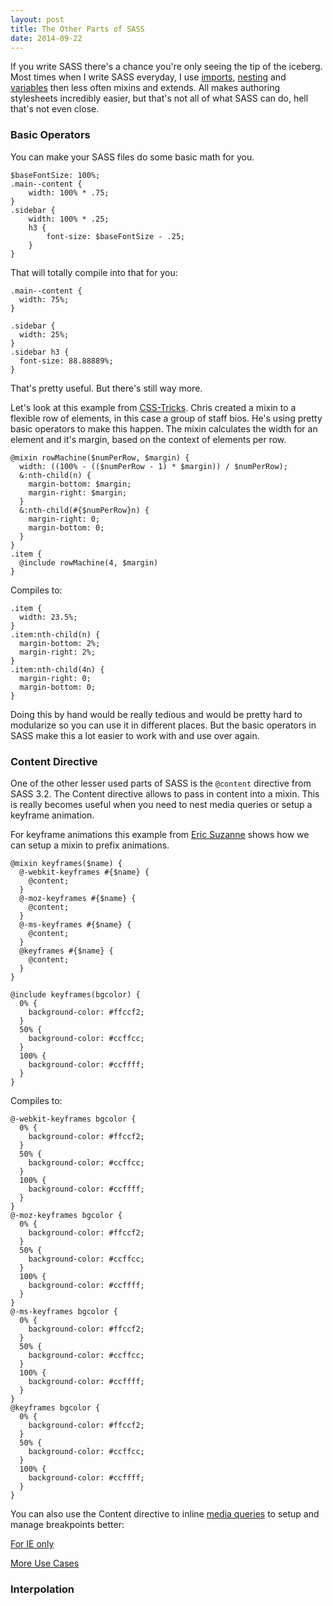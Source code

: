 ```yaml
---
layout: post
title: The Other Parts of SASS
date: 2014-09-22
---
```


If you write SASS there's a chance you're only seeing the tip of the iceberg. Most times when I write SASS everyday, I use [imports](http://sass-lang.com/guide#topic-5), [nesting](http://sass-lang.com/guide#topic-3) and [variables](http://sass-lang.com/guide#topic-2) then less often mixins and extends. All makes authoring stylesheets incredibly easier, but that's not all of what SASS can do, hell that's not even close.

### Basic Operators

You can make your SASS files do some basic math for you.

<pre><code class="language-scss">$baseFontSize: 100%;
.main--content {
    width: 100% * .75;
}
.sidebar {
    width: 100% * .25;
    h3 {
        font-size: $baseFontSize - .25;
    }
}</code></pre>

That will totally compile into that for you:

<pre><code class="language-css">.main--content {
  width: 75%;
}

.sidebar {
  width: 25%;
}
.sidebar h3 {
  font-size: 88.88889%;
}</code></pre>

That's pretty useful. But there's still way more.

Let's look at this example from [CSS-Tricks](http://css-tricks.com/video-screencasts/132-quick-useful-case-sass-math-mixins/). Chris created a mixin to a flexible row of elements, in this case a group of staff bios. He's using pretty basic operators to make this happen. The mixin calculates the width for an element and it's margin, based on the context of elements per row.

<pre><code class="language-scss">@mixin rowMachine($numPerRow, $margin) {
  width: ((100% - (($numPerRow - 1) * $margin)) / $numPerRow);
  &:nth-child(n) {
    margin-bottom: $margin;
    margin-right: $margin;
  }
  &:nth-child(#{$numPerRow}n) {
    margin-right: 0;
    margin-bottom: 0;
  }
}
.item {
  @include rowMachine(4, $margin)
}</code></pre>

Compiles to:

<pre><code class="language-css">.item {
  width: 23.5%;
}
.item:nth-child(n) {
  margin-bottom: 2%;
  margin-right: 2%;
}
.item:nth-child(4n) {
  margin-right: 0;
  margin-bottom: 0;
}</code></pre>

Doing this by hand would be really tedious and would be pretty hard to modularize so you can use it in different places. But the basic operators in SASS make this a lot easier to work with and use over again.

### Content Directive

One of the other lesser used parts of SASS is the `@content` directive from SASS 3.2. The Content directive allows to pass in content into a mixin. This is really becomes useful when you need to nest media queries or setup a keyframe animation.

For keyframe animations this example from [Eric Suzanne](https://gist.github.com/ericam/1607696) shows how we can setup a mixin to prefix animations.

<pre><code class="language-scss">@mixin keyframes($name) {
  @-webkit-keyframes #{$name} {
    @content;
  }
  @-moz-keyframes #{$name} {
    @content;
  }
  @-ms-keyframes #{$name} {
    @content;
  }
  @keyframes #{$name} {
    @content;
  }
}

@include keyframes(bgcolor) {
  0% {
    background-color: #ffccf2;
  }
  50% {
    background-color: #ccffcc;
  }
  100% {
    background-color: #ccffff;
  }
}</code></pre>

Compiles to:

<pre><code class="language-css">@-webkit-keyframes bgcolor {
  0% {
    background-color: #ffccf2;
  }
  50% {
    background-color: #ccffcc;
  }
  100% {
    background-color: #ccffff;
  }
}
@-moz-keyframes bgcolor {
  0% {
    background-color: #ffccf2;
  }
  50% {
    background-color: #ccffcc;
  }
  100% {
    background-color: #ccffff;
  }
}
@-ms-keyframes bgcolor {
  0% {
    background-color: #ffccf2;
  }
  50% {
    background-color: #ccffcc;
  }
  100% {
    background-color: #ccffff;
  }
}
@keyframes bgcolor {
  0% {
    background-color: #ffccf2;
  }
  50% {
    background-color: #ccffcc;
  }
  100% {
    background-color: #ccffff;
  }
}</code></pre>

You can also use the Content directive to inline [media queries](http://thesassway.com/intermediate/responsive-web-design-in-sass-using-media-queries-in-sass-32) to setup and manage breakpoints better:


[For IE only](http://jakearchibald.github.io/sass-ie/)

[More Use Cases](http://robots.thoughtbot.com/sasss-content-directive)

### Interpolation
